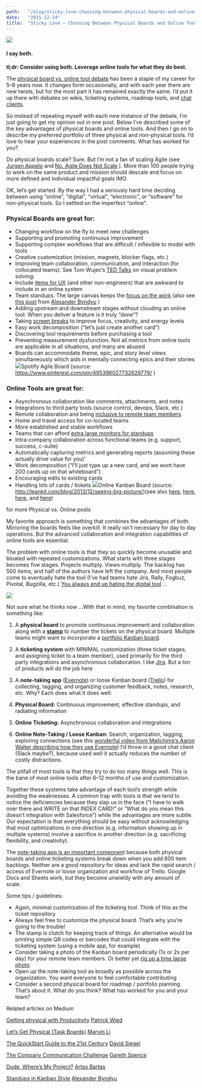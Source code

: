 ```yaml
---
path:	"/blog/sticky-love-choosing-between-physical-boards-and-online-tools"
date:	"2015-12-24"
title:	"Sticky Love — Choosing Between Physical Boards and Online Tools"
---
```


![](/images/1*UstcUT_2Ly24yQdwGDgWpg.jpeg)

#### I say both.

**tl;dr: Consider using both. Leverage online tools for what they do best.**

The [physical board vs. online tool debate](http://pm.stackexchange.com/questions/8711/what-is-better-a-physical-scrum-board-or-an-online-board) has been a staple of my career for 5–8 years now. It changes form occasionally, and with each year there are new twists, but for the most part it has remained exactly the same. I’d put it up there with debates on wikis, ticketing systems, roadmap tools, and [chat clients](http://bunnyinc.com/blog/communication-tools-bunny-inc-hipchat-sqwiggle-google-sites-lost-us-slack-yammer-confluence).

So instead of repeating myself with each new instance of the debate, I’m just going to get my opinion out in one post. Below I’ve described some of the key advantages of physical boards and online tools. And then I go on to describe my preferred portfolio of three physical and non-physical tools. I’d love to hear your experiences in the post comments. What has worked for you?

Do physical boards scale? Sure. But I’m not a fan of scaling Agile (see [Jurgen Appelo](https://medium.com/u/79df0d151f0e) and [No. Agile Does Not Scale](https://medium.com/@jurgenappelo/no-agile-does-not-scale-98df99da3ff3#.mv642sbw5) ). More than 100 people trying to work on the same product and mission should descale and focus on more defined and individual impactful goals IMO.

OK, let’s get started. By the way I had a seriously hard time deciding between using “online”, “digital”, “virtual”, “electronic”, or “software” for non-physical tools. So I settled on the imperfect “online”.

### Physical Boards are great for:

* Changing workflow on the fly to meet new challenges
* Supporting and promoting continuous improvement
* Supporting complex workflows that are difficult / inflexible to model with tools
* Creative customization (mission, magnets, blocker flags, etc.)
* Improving team collaboration, communication, and interaction (for collocated teams). See Tom Wujec’s [TED Talks](https://medium.com/u/628458d920a9) on visual problem solving:
* Include [items for UX](http://ux.stackexchange.com/questions/80914/where-do-you-put-your-ux-and-ui-stories-in-your-agile-framework) (and other non-engineers) that are awkward to include in an online system
* Team standups. The large canvas keeps the [focus on the work](http://brodzinski.com/2011/12/effective-standups.html) (also see [this post](https://medium.com/@alexander.byndyu/standups-in-kanban-style-b80b54dc1c33#.y0phv5ul5) from [Alexander Byndyu](https://medium.com/u/3e72dfc4914d) )
* Adding upstream and downstream stages without clouding an online tool. When you deliver a feature is it truly “done”?
* Taking [screen breaks](http://www.inc.com/neil-patel/when-how-and-how-often-to-take-a-break.html) to improve focus, creativity, and energy levels
* Easy work decomposition (“let’s just create another card”)
* Discovering tool requirements before purchasing a tool
* Preventing measurement dysfunction. Not all metrics from online tools are applicable in all situations, and many are abused
* Boards can accommodate theme, epic, and story level views simultaneously which aids in mentally connecting epics and their stories
![](/images/1*TUtzVadAlkWo7b6TYEkTCA.png)Spotify Agile Board (source: <https://www.pinterest.com/pin/495396027732629779/> )

### Online Tools are great for:

* Asynchronous collaboration like comments, attachments, and notes
* Integrations to third party tools (source control, devops, Slack, etc.)
* Remote collaboration and being [inclusive to remote team members](http://www.entrepreneur.com/article/243795)
* Home and travel access for co-located teams
* More established and stable workflows
* Teams that can afford [extra large monitors for standups](https://www.youtube.com/watch?v=VH-pczZY8MU&feature=player_embedded)
* Intra-company collaboration across functional teams (e.g. support, success, c-suite)
* Automatically capturing metrics and generating reports (assuming these actually drive value for you)’
* Work decomposition (“I’ll just type up a new card, and we wont have 200 cards up on that whiteboard”)
* Encouraging edits to existing cards
* Handling lots of cards / tickets
![](/images/1*4IeVQY7bNmuy1voTRCohGg.png)Online Kanban Board (source: <http://leankit.com/blog/2013/12/seeing-big-picture/>)(see also [here](http://blog.nwcadence.com/kanban-boards-physical-or-virtual/), [here](http://www.agileweboperations.com/kanban-boards-physical-or-electronic), [here](http://toolsforagile.com/blog/archives/762/5-reasons-why-physical-boards-are-better-than-electronic-boards), and [here](http://jacoporomei.com/news/virtual-physical-the-best-of-two-worlds-for-our-kanban-board/))

 for more Physical vs. Online posts

My favorite approach is something that combines the advantages of both. Mirroring the boards feels like overkill. It really isn’t necessary for day to day operations. But the advanced collaboration and integration capabilities of online tools are essential.

The problem with online tools is that they so quickly become unusable and bloated with repeated customizations. What starts with three stages becomes five stages. Projects multiply. Views multiply. The backlog has 500 items, and half of the authors have left the company. And most people come to eventually hate the tool (I’ve had teams hate Jira, Rally, Fogbuz, Pivotal, Bugzilla, etc.) [You always end up hating the digital tool](https://twitter.com/henrikkniberg/status/256055433045880832) …

![](/images/1*n2M-r4OYkMu8g6lbuiYhmw.png)

Not sure what he thinks now …With that in mind, my favorite combination is something like:

1. A **physical board** to promote continuous improvement and collaboration along with a [**stamp**](http://www.amazon.com/Traditional-Digit-Rubber-Number-RN018/dp/B001A42CME) to number the tickets on the physical board. Multiple teams might want to incorporate a [portfolio Kanban board](http://brodzinski.com/2012/05/project-portfolio-kanban-better-board.html).
2. A **ticketing system** with MINIMAL customization (three ticket stages, and assigning ticket to a team member), used primarily for the third party integrations and asynchronous collaboration. I like [Jira](https://www.atlassian.com/software/jira). But a ton of products will do the job here
3. A **note-taking app** ([Evernote](https://evernote.com/?var=3)) or loose Kanban board ([Trello](https://trello.com/)) for collecting, tagging, and organizing customer feedback, notes, research, etc.
Why? Each does what it does well:

1. **Physical Board:** Continuous improvement, effective standups, and radiating information
2. **Online Ticketing:** Asynchronous collaboration and integrations
3. **Online Note-Taking / Loose Kanban:** Search, organization, tagging, exploring connections (see this [wonderful video from Mailchimp’s Aaron Walter describing how they use Evernote](https://vimeo.com/89520398))
I’d throw in a good chat client (Slack maybe?), because used well it actually reduces the number of costly distractions.

The pitfall of most tools is that they try to do too many things well. This is the bane of most online tools after 6–12 months of use and customization.

Together these systems take advantage of each tool’s strength while avoiding the weaknesses. A common trap with tools is that we tend to notice the deficiencies because they slap us in the face (“I have to walk over there and WRITE on that INDEX CARD!” or “What do you mean this doesn’t integration with Salesforce”) while the advantages are more subtle. Our expectation is that everything should be easy without acknowledging that most optimizations in one direction (e.g. information showing up in multiple systems) involve a sacrifice in another direction (e.g. sacrificing flexibility, and creativity).

The [note-taking app is an important componen](http://alistapart.com/article/connected-ux)t because both physical boards and online ticketing systems break down when you add 600 item backlogs. Neither are a good repository for ideas and lack the rapid search / access of Evernote or loose organization and workflow of Trello. Google Docs and Sheets work, but they become unwieldy with any amount of scale.

Some tips / guidelines:

* Again, minimal customization of the ticketing tool. Think of this as the ticket repository
* Always feel free to customize the physical board. That’s why you’re going to the trouble!
* The stamp is clutch for keeping track of things. An alternative would be printing simple QR codes or barcodes that could integrate with the ticketing system (using a mobile app, for example)
* Consider taking a photo of the Kanban board periodically (1x or 2x per day) for your remote team members. Or better yet [rig up a time lapse photo](http://www.all-things-photography.com/time-lapse-photography/)
* Open up the note-taking tool as broadly as possible across the organization. You want everyone to feel comfortable contributing
* Consider a second physical board for roadmap / portfolio planning
That’s about it. What do you think? What has worked for you and your team?

Related articles on Medium

[Getting physical with Productivity](https://medium.com/@patrickwied/getting-physical-with-productivity-4c235262ffa3#.my40dlly8) [Patrick Wied](https://medium.com/u/acd1969a8020)

[Let’s Get Physical (Task Boards)](https://medium.com/@mli/lets-get-physical-task-boards-f9d08383e667#.xtnm5jj93) [Marvin Li](https://medium.com/u/af2c896eed16)

[The QuickStart Guide to the 21st Century](https://medium.com/@pullnews/the-quick-start-guide-to-the-21st-century-737ee8ed9622#.ipwoozrb2) [David Siegel](https://medium.com/u/f91b9015cb43)

[The Company Communication Challenge](https://medium.com/@garethspence/the-company-communication-challenge-a3c960eef2ed#.2fuz15mx1) [Gareth Spence](https://medium.com/u/db956687654a)

[Dude, Where’s My Project?](https://medium.com/@artas/dude-wheres-my-project-350bdce9469a#.dax19dln1) [Artas Bartas](https://medium.com/u/954d110ba474)

[Standups in Kanban Style](https://medium.com/@alexander.byndyu/standups-in-kanban-style-b80b54dc1c33#.y0phv5ul5) [Alexander Byndyu](https://medium.com/u/3e72dfc4914d)

